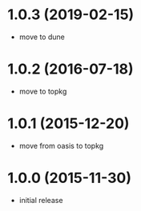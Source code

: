 # 1.0.3 (2019-02-15)

* move to dune

# 1.0.2 (2016-07-18)

* move to topkg

# 1.0.1 (2015-12-20)

* move from oasis to topkg

# 1.0.0 (2015-11-30)

* initial release
